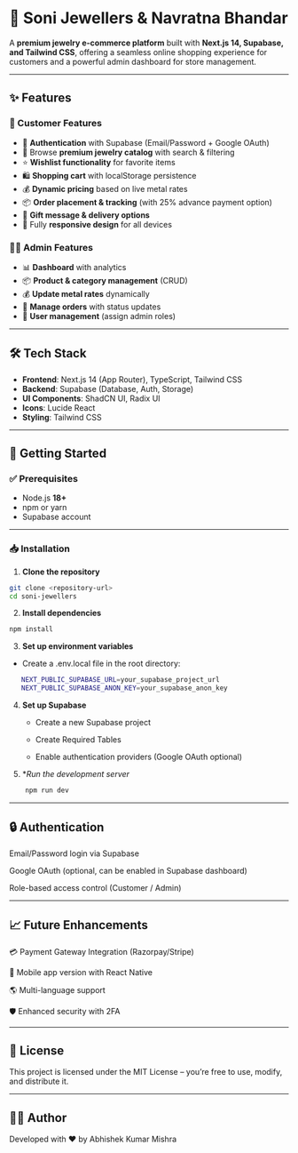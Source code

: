 # 💎 Soni Jewellers & Navratna Bhandar  

A **premium jewelry e-commerce platform** built with **Next.js 14, Supabase, and Tailwind CSS**, offering a seamless online shopping experience for customers and a powerful admin dashboard for store management.  

---

## ✨ Features  

### 🛒 Customer Features
- 🔐 **Authentication** with Supabase (Email/Password + Google OAuth)  
- 👑 Browse **premium jewelry catalog** with search & filtering  
- ⭐ **Wishlist functionality** for favorite items  
- 🛍️ **Shopping cart** with localStorage persistence  
- 💰 **Dynamic pricing** based on live metal rates  
- 📦 **Order placement & tracking** (with 25% advance payment option)  
- 🎁 **Gift message & delivery options**  
- 📱 Fully **responsive design** for all devices  

### 👨‍💼 Admin Features
- 📊 **Dashboard** with analytics  
- 📦 **Product & category management** (CRUD)  
- 💰 **Update metal rates** dynamically  
- 🛒 **Manage orders** with status updates  
- 👥 **User management** (assign admin roles)  

---

## 🛠️ Tech Stack  

- **Frontend**: Next.js 14 (App Router), TypeScript, Tailwind CSS  
- **Backend**: Supabase (Database, Auth, Storage)  
- **UI Components**: ShadCN UI, Radix UI  
- **Icons**: Lucide React  
- **Styling**: Tailwind CSS  

---

## 🚀 Getting Started  

### ✅ Prerequisites
- Node.js **18+**  
- npm or yarn  
- Supabase account  

---

### 📥 Installation  

1. **Clone the repository**  
```bash
git clone <repository-url>
cd soni-jewellers
```
2. **Install dependencies**
```bash
npm install
```
3. **Set up environment variables**
 - Create a .env.local file in the root directory:
 ```bash
    NEXT_PUBLIC_SUPABASE_URL=your_supabase_project_url
    NEXT_PUBLIC_SUPABASE_ANON_KEY=your_supabase_anon_key
```
4. **Set up Supabase**

    - Create a new Supabase project

    - Create Required Tables

    - Enable authentication providers (Google OAuth optional)
5. **Run the development server*
```bash
    npm run dev
```
---

## 🔒 Authentication

Email/Password login via Supabase

Google OAuth (optional, can be enabled in Supabase dashboard)

Role-based access control (Customer / Admin)

---

## 📈 Future Enhancements

💳 Payment Gateway Integration (Razorpay/Stripe)

📱 Mobile app version with React Native

🌎 Multi-language support

🛡️ Enhanced security with 2FA

---

## 📜 License

This project is licensed under the MIT License – you’re free to use, modify, and distribute it.

---

## 👨‍💻 Author

Developed with ❤️ by Abhishek Kumar Mishra